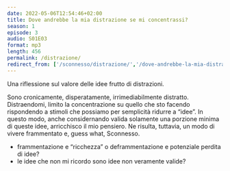 ```yaml
---
date: 2022-05-06T12:54:46+02:00
title: Dove andrebbe la mia distrazione se mi concentrassi?
season: 1
episode: 3
audio: S01E03
format: mp3
length: 456
permalink: /distrazione/
redirect_from: ['/sconnesso/distrazione/','/dove-andrebbe-la-mia-distrazione-se-mi-concentrassi/']
---
```

Una riflessione sul valore delle idee frutto di distrazioni.

Sono cronicamente, disperatamente, irrimediabilmente distratto. Distraendomi, limito la concentrazione su quello che sto facendo rispondendo a stimoli che possiamo per semplicità ridurre a “idee”. In questo modo, anche considernando valida solamente una porzione minima di queste idee, arricchisco il mio pensiero. Ne risulta, tuttavia, un modo di vivere frammentato e, guess what, Sconnesso.

- frammentazione e “ricchezza” o deframmentazione e potenziale perdita di idee?
- le idee che non mi ricordo sono idee non veramente valide?